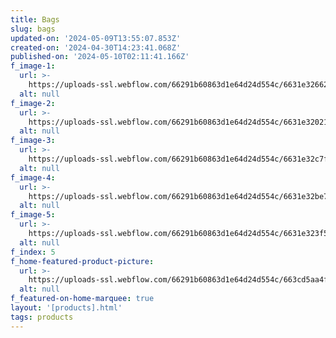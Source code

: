 ```yaml
---
title: Bags
slug: bags
updated-on: '2024-05-09T13:55:07.853Z'
created-on: '2024-04-30T14:23:41.068Z'
published-on: '2024-05-10T02:11:41.166Z'
f_image-1:
  url: >-
    https://uploads-ssl.webflow.com/66291b60863d1e64d24d554c/6631e326628d89a89fa9b273_231f5e9dc7067d9b2173bee93231d03a.jpg
  alt: null
f_image-2:
  url: >-
    https://uploads-ssl.webflow.com/66291b60863d1e64d24d554c/6631e32021710826f06cc91f_81F2cTRlZGL.jpg
  alt: null
f_image-3:
  url: >-
    https://uploads-ssl.webflow.com/66291b60863d1e64d24d554c/6631e32c7fda9fdadfc505f0_living-room-designer-carpet.jpg
  alt: null
f_image-4:
  url: >-
    https://uploads-ssl.webflow.com/66291b60863d1e64d24d554c/6631e32be78668b308f23ef3_2208539.jpg
  alt: null
f_image-5:
  url: >-
    https://uploads-ssl.webflow.com/66291b60863d1e64d24d554c/6631e323f52a42ecfcd80842_81GyZXnRB5L._AC_UF894%2C1000_QL80_.jpg
  alt: null
f_index: 5
f_home-featured-product-picture:
  url: >-
    https://uploads-ssl.webflow.com/66291b60863d1e64d24d554c/663cd5aa4f4f83b6a82e740f_pexels-fatin-hisham-877992-2081332.jpg
  alt: null
f_featured-on-home-marquee: true
layout: '[products].html'
tags: products
---
```



